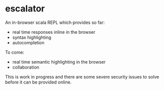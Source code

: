 escalator
=========

An in-browser scala REPL which provides so far:

  - real time responses inline in the browser
  - syntax highlighting
  - autocompletion

To come: 
 
  - real time semantic highlighting in the browser
  - collaboration

This is work in progress and there are some severe security issues to solve before it can be provided online.

